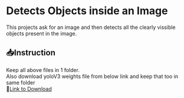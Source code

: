 # Detects Objects inside an Image
This projects ask for an image and then detects all the clearly vissible objects present in the image.
## 📥Instruction
Keep all above files in 1 folder. <br>
Also download yoloV3 weights file from below link and keep that too in same folder <br>
🔗[Link to Download](https://pjreddie.com/media/files/yolov3-spp.weights)
